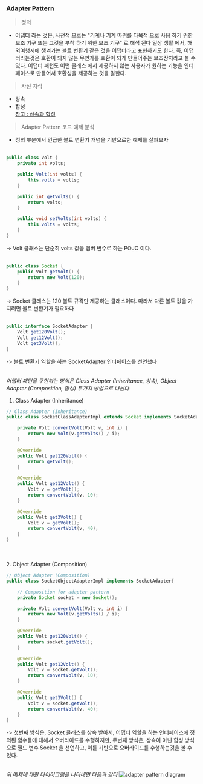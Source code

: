 ### Adapter Pattern
> 정의 <br>
- 어댑터 라는 것은, 사전적 으로는 "기계나 기계 따위를 다목적 으로 사용 하기 위한 보조 기구 또는 그것을 부착 하기 위한 보조 기구" 로 해석 된다
일상 생활 에서, 해외여행시에 챙겨가는 볼트 변환기 같은 것을 어댑터라고 표현하기도 한다. 
  즉, 어댑터라는것은 호환이 되지 않는 무언가를 호환이 되게 만들어주는 보조장치라고 볼 수 있다.
  어댑터 패턴도 어떤 클래스 에서 제공하지 않는 사용자가 원하는 기능을 인터페이스로 만들어서 호환성을 제공하는 것을 말한다.
  

> 사전 지식 <br>
- 상속
- 합성 <br>
[참고 : 상속과 합성](http://www.darkkaiser.com/2007/07/16/%EC%83%81%EC%86%8D%EA%B3%BC-%ED%95%A9%EC%84%B1/)
  
> Adapter Pattern 코드 예제 분석
- 정의 부분에서 언급한 볼트 변환기 개념을 기반으로한 예제를 살펴보자
<br><br>
```java
public class Volt {
    private int volts;

    public Volt(int volts) {
        this.volts = volts;
    }

    public int getVolts() {
        return volts;
    }

    public void setVolts(int volts) {
        this.volts = volts;
    }
}
```
-> Volt 클래스는 단순히 volts 값을 멤버 변수로 하는 POJO 이다.
<br><br>

```java
public class Socket {
    public Volt getVolt() {
        return new Volt(120);
    }
}
```
-> Socket 클래스는 120 볼트 규격만 제공하는 클래스이다. 따라서 다른 볼트 값을 가지려면 볼트 변환기가 필요하다
<br><br>

```java
public interface SocketAdapter {
    Volt get120Volt();
    Volt get12Volt();
    Volt get3Volt();
}
```
-> 볼트 변환기 역할을 하는 SocketAdapter 인터페이스를 선언했다
<br><br>

_어댑터 패턴을 구현하는 방식은 Class Adapter (Inheritance, 상속), Object Adapter (Composition, 합성) 두가지 방법으로 나뉜다_
1. Class Adapter (Inheritance)
```java
// Class Adapter (Inheritance)
public class SocketClassAdapterImpl extends Socket implements SocketAdapter {

    private Volt convertVolt(Volt v, int i) {
        return new Volt(v.getVolts() / i);
    }

    @Override
    public Volt get120Volt() {
        return getVolt();
    }

    @Override
    public Volt get12Volt() {
        Volt v = getVolt();
        return convertVolt(v, 10);
    }

    @Override
    public Volt get3Volt() {
        Volt v = getVolt();
        return convertVolt(v, 40);
    }
}
```
<br><br>
2. Object Adapter (Composition)

```java
// Object Adapter (Composition)
public class SocketObjectAdapterImpl implements SocketAdapter{

    // Composition for adapter pattern
    private Socket socket = new Socket();

    private Volt convertVolt(Volt v, int i) {
        return new Volt(v.getVolts() / i);
    }

    @Override
    public Volt get120Volt() {
        return socket.getVolt();
    }

    @Override
    public Volt get12Volt() {
        Volt v = socket.getVolt();
        return convertVolt(v, 10);
    }

    @Override
    public Volt get3Volt() {
        Volt v = socket.getVolt();
        return convertVolt(v, 40);
    }
}
```
-> 첫번째 방식은, Socket 클래스를 상속 받아서, 어댑터 역할을 하는 인터페이스에 정의된 함수들에 대해서
오버라이드를 수행하지만, 두번째 방식은, 상속이 아닌 합성 방식으로 필드 변수 Socket 을 선언하고,
이를 기반으로 오버라이드를 수행하는것을 볼 수 있다.
<br><br>

_위 예제에 대한 다이어그램을 나타내면 다음과 같다_
![adapter pattern diagram](https://user-images.githubusercontent.com/47293759/108597661-7ac2aa80-73cd-11eb-9aa8-cfdd45822a00.JPG)